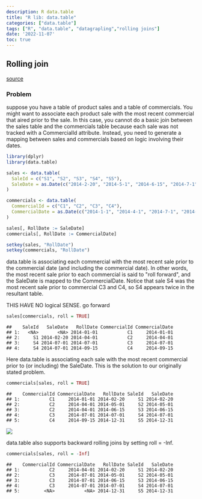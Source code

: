 ```yaml
---
description: R data.table
title: "R lib: data.table"
categories: ["data.table"]
tags: ["R", "data.table", "datagrapling","rolling joins"]
date: '2022-11-07'
toc: true
---
```




## Rolling join

[source](https://www.gormanalysis.com/blog/r-data-table-rolling-joins/)

### Problem

suppose you have a table of product sales and a table of commercials. You might want to associate each product sale with the most recent commercial that aired prior to the sale. In this case, you cannot do a basic join between the sales table and the commercials table because each sale was not tracked with a CommercialId attribute. Instead, you need to generate a mapping between sales and commercials based on logic involving their dates.


```r
library(dplyr)
library(data.table)
```


```r
sales <- data.table(
  SaleId = c("S1", "S2", "S3", "S4", "S5"),
  SaleDate = as.Date(c("2014-2-20", "2014-5-1", "2014-6-15", "2014-7-1", "2014-12-31"))
)

commercials <- data.table(
  CommercialId = c("C1", "C2", "C3", "C4"),
  CommercialDate = as.Date(c("2014-1-1", "2014-4-1", "2014-7-1", "2014-9-15"))
)

sales[, RollDate := SaleDate]
commercials[, RollDate := CommercialDate]

setkey(sales, "RollDate")
setkey(commercials, "RollDate")
```

data.table is associating each commercial with the most recent sale prior to the commercial date (and including the commercial date). In other words, the most recent sale prior to each commercial is said to "roll forward", and the SaleDate is mapped to the CommercialDate. Notice that sale S4 was the most recent sale prior to commercial C3 and C4, so S4 appears twice in the resultant table.

THIS HAVE NO logical SENSE. go forward


```r
sales[commercials, roll = TRUE]
```

```
##    SaleId   SaleDate   RollDate CommercialId CommercialDate
## 1:   <NA>       <NA> 2014-01-01           C1     2014-01-01
## 2:     S1 2014-02-20 2014-04-01           C2     2014-04-01
## 3:     S4 2014-07-01 2014-07-01           C3     2014-07-01
## 4:     S4 2014-07-01 2014-09-15           C4     2014-09-15
```

Here data.table is associating each sale with the most recent commercial prior to (or including) the SaleDate. This is the solution to our originally stated problem.


```r
commercials[sales, roll = TRUE]
```

```
##    CommercialId CommercialDate   RollDate SaleId   SaleDate
## 1:           C1     2014-01-01 2014-02-20     S1 2014-02-20
## 2:           C2     2014-04-01 2014-05-01     S2 2014-05-01
## 3:           C2     2014-04-01 2014-06-15     S3 2014-06-15
## 4:           C3     2014-07-01 2014-07-01     S4 2014-07-01
## 5:           C4     2014-09-15 2014-12-31     S5 2014-12-31
```

![](https://www.gormanalysis.com/blog/r-data-table-rolling-joins_files/roll-2.gif)

data.table also supports backward rolling joins by setting roll = -Inf.

```r
commercials[sales, roll = -Inf]
```

```
##    CommercialId CommercialDate   RollDate SaleId   SaleDate
## 1:           C2     2014-04-01 2014-02-20     S1 2014-02-20
## 2:           C3     2014-07-01 2014-05-01     S2 2014-05-01
## 3:           C3     2014-07-01 2014-06-15     S3 2014-06-15
## 4:           C3     2014-07-01 2014-07-01     S4 2014-07-01
## 5:         <NA>           <NA> 2014-12-31     S5 2014-12-31
```
